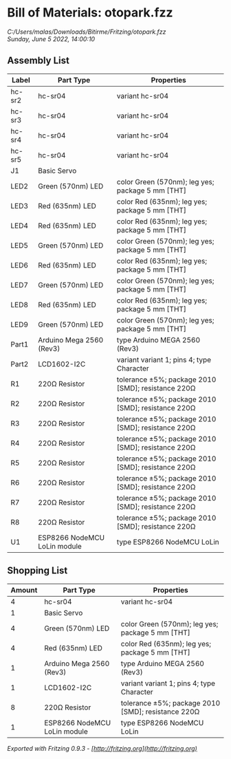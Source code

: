 # Bill of Materials: otopark.fzz

*C:/Users/malas/Downloads/Bitirme/Fritzing/otopark.fzz*  
*Sunday, June 5 2022, 14:00:10*

## Assembly List

| Label | Part Type | Properties |
|-------|-----------|------------|
| hc-sr2 | hc-sr04 | variant hc-sr04 |
| hc-sr3 | hc-sr04 | variant hc-sr04 |
| hc-sr4 | hc-sr04 | variant hc-sr04 |
| hc-sr5 | hc-sr04 | variant hc-sr04 |
| J1 | Basic Servo |  |
| LED2 | Green (570nm) LED | color Green (570nm); leg yes; package 5 mm [THT] |
| LED3 | Red (635nm) LED | color Red (635nm); leg yes; package 5 mm [THT] |
| LED4 | Red (635nm) LED | color Red (635nm); leg yes; package 5 mm [THT] |
| LED5 | Green (570nm) LED | color Green (570nm); leg yes; package 5 mm [THT] |
| LED6 | Red (635nm) LED | color Red (635nm); leg yes; package 5 mm [THT] |
| LED7 | Green (570nm) LED | color Green (570nm); leg yes; package 5 mm [THT] |
| LED8 | Red (635nm) LED | color Red (635nm); leg yes; package 5 mm [THT] |
| LED9 | Green (570nm) LED | color Green (570nm); leg yes; package 5 mm [THT] |
| Part1 | Arduino Mega 2560 (Rev3) | type Arduino MEGA 2560 (Rev3) |
| Part2 | LCD1602-I2C | variant variant 1; pins 4; type Character |
| R1 | 220Ω Resistor | tolerance ±5%; package 2010 [SMD]; resistance 220Ω |
| R2 | 220Ω Resistor | tolerance ±5%; package 2010 [SMD]; resistance 220Ω |
| R3 | 220Ω Resistor | tolerance ±5%; package 2010 [SMD]; resistance 220Ω |
| R4 | 220Ω Resistor | tolerance ±5%; package 2010 [SMD]; resistance 220Ω |
| R5 | 220Ω Resistor | tolerance ±5%; package 2010 [SMD]; resistance 220Ω |
| R6 | 220Ω Resistor | tolerance ±5%; package 2010 [SMD]; resistance 220Ω |
| R7 | 220Ω Resistor | tolerance ±5%; package 2010 [SMD]; resistance 220Ω |
| R8 | 220Ω Resistor | tolerance ±5%; package 2010 [SMD]; resistance 220Ω |
| U1 | ESP8266 NodeMCU LoLin module | type ESP8266 NodeMCU LoLin |

## Shopping List

| Amount | Part Type | Properties |
|--------|-----------|------------|
| 4 | hc-sr04 | variant hc-sr04 |
| 1 | Basic Servo |  |
| 4 | Green (570nm) LED | color Green (570nm); leg yes; package 5 mm [THT] |
| 4 | Red (635nm) LED | color Red (635nm); leg yes; package 5 mm [THT] |
| 1 | Arduino Mega 2560 (Rev3) | type Arduino MEGA 2560 (Rev3) |
| 1 | LCD1602-I2C | variant variant 1; pins 4; type Character |
| 8 | 220Ω Resistor | tolerance ±5%; package 2010 [SMD]; resistance 220Ω |
| 1 | ESP8266 NodeMCU LoLin module | type ESP8266 NodeMCU LoLin |

*Exported with Fritzing 0.9.3 - [http://fritzing.org](http://fritzing.org)*
